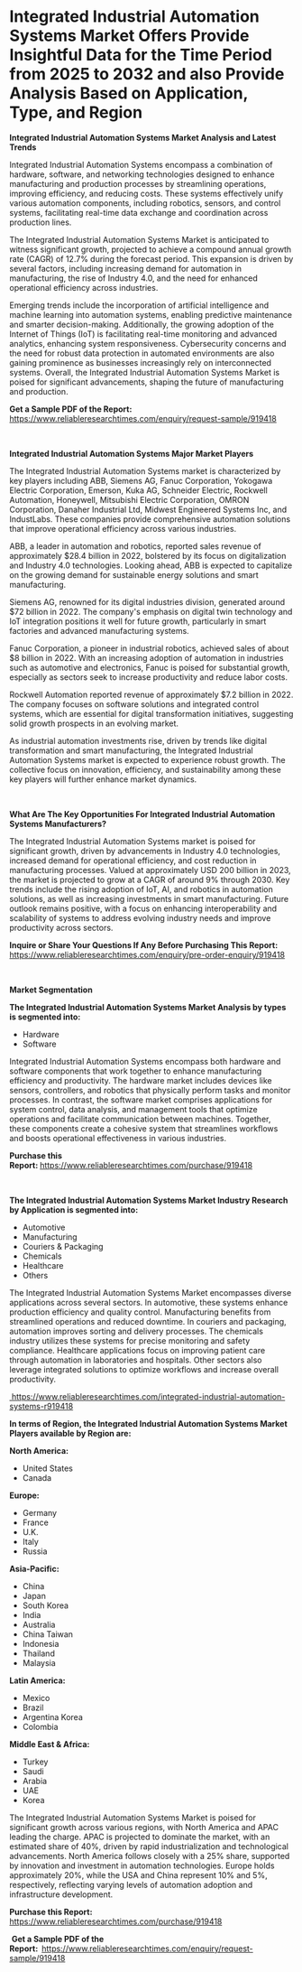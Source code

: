 <p><h1>Integrated Industrial Automation Systems Market Offers Provide Insightful Data for the Time Period from 2025 to 2032 and also Provide Analysis Based on Application, Type, and Region</h1></p><p><strong>Integrated Industrial Automation Systems Market Analysis and Latest Trends</strong></p>
<p><p>Integrated Industrial Automation Systems encompass a combination of hardware, software, and networking technologies designed to enhance manufacturing and production processes by streamlining operations, improving efficiency, and reducing costs. These systems effectively unify various automation components, including robotics, sensors, and control systems, facilitating real-time data exchange and coordination across production lines.</p><p>The Integrated Industrial Automation Systems Market is anticipated to witness significant growth, projected to achieve a compound annual growth rate (CAGR) of 12.7% during the forecast period. This expansion is driven by several factors, including increasing demand for automation in manufacturing, the rise of Industry 4.0, and the need for enhanced operational efficiency across industries. </p><p>Emerging trends include the incorporation of artificial intelligence and machine learning into automation systems, enabling predictive maintenance and smarter decision-making. Additionally, the growing adoption of the Internet of Things (IoT) is facilitating real-time monitoring and advanced analytics, enhancing system responsiveness. Cybersecurity concerns and the need for robust data protection in automated environments are also gaining prominence as businesses increasingly rely on interconnected systems. Overall, the Integrated Industrial Automation Systems Market is poised for significant advancements, shaping the future of manufacturing and production.</p></p>
<p><strong>Get a Sample PDF of the Report:&nbsp;</strong> <a href="https://www.reliableresearchtimes.com/enquiry/request-sample/919418?utm_campaign=3279&utm_medium=2&utm_source=Github&utm_content=ia&utm_term=18042025&utm_id=integrated-industrial-automation-systems">https://www.reliableresearchtimes.com/enquiry/request-sample/919418</a></p>
<p>&nbsp;</p>
<p><strong>Integrated Industrial Automation Systems Major Market Players</strong></p>
<p><p>The Integrated Industrial Automation Systems market is characterized by key players including ABB, Siemens AG, Fanuc Corporation, Yokogawa Electric Corporation, Emerson, Kuka AG, Schneider Electric, Rockwell Automation, Honeywell, Mitsubishi Electric Corporation, OMRON Corporation, Danaher Industrial Ltd, Midwest Engineered Systems Inc, and IndustLabs. These companies provide comprehensive automation solutions that improve operational efficiency across various industries.</p><p>ABB, a leader in automation and robotics, reported sales revenue of approximately $28.4 billion in 2022, bolstered by its focus on digitalization and Industry 4.0 technologies. Looking ahead, ABB is expected to capitalize on the growing demand for sustainable energy solutions and smart manufacturing.</p><p>Siemens AG, renowned for its digital industries division, generated around $72 billion in 2022. The company's emphasis on digital twin technology and IoT integration positions it well for future growth, particularly in smart factories and advanced manufacturing systems.</p><p>Fanuc Corporation, a pioneer in industrial robotics, achieved sales of about $8 billion in 2022. With an increasing adoption of automation in industries such as automotive and electronics, Fanuc is poised for substantial growth, especially as sectors seek to increase productivity and reduce labor costs.</p><p>Rockwell Automation reported revenue of approximately $7.2 billion in 2022. The company focuses on software solutions and integrated control systems, which are essential for digital transformation initiatives, suggesting solid growth prospects in an evolving market.</p><p>As industrial automation investments rise, driven by trends like digital transformation and smart manufacturing, the Integrated Industrial Automation Systems market is expected to experience robust growth. The collective focus on innovation, efficiency, and sustainability among these key players will further enhance market dynamics.</p></p>
<p>&nbsp;</p>
<p><strong>What Are The Key Opportunities For Integrated Industrial Automation Systems Manufacturers?</strong></p>
<p><p>The Integrated Industrial Automation Systems market is poised for significant growth, driven by advancements in Industry 4.0 technologies, increased demand for operational efficiency, and cost reduction in manufacturing processes. Valued at approximately USD 200 billion in 2023, the market is projected to grow at a CAGR of around 9% through 2030. Key trends include the rising adoption of IoT, AI, and robotics in automation solutions, as well as increasing investments in smart manufacturing. Future outlook remains positive, with a focus on enhancing interoperability and scalability of systems to address evolving industry needs and improve productivity across sectors.</p></p>
<p><strong>Inquire or Share Your Questions If Any Before Purchasing This Report:</strong> <a href="https://www.reliableresearchtimes.com/enquiry/pre-order-enquiry/919418?utm_campaign=3279&utm_medium=2&utm_source=Github&utm_content=ia&utm_term=18042025&utm_id=integrated-industrial-automation-systems">https://www.reliableresearchtimes.com/enquiry/pre-order-enquiry/919418</a></p>
<p>&nbsp;</p>
<p><strong>Market Segmentation</strong></p>
<p><strong>The Integrated Industrial Automation Systems Market Analysis by types is segmented into:</strong></p>
<p><ul><li>Hardware</li><li>Software</li></ul></p>
<p><p>Integrated Industrial Automation Systems encompass both hardware and software components that work together to enhance manufacturing efficiency and productivity. The hardware market includes devices like sensors, controllers, and robotics that physically perform tasks and monitor processes. In contrast, the software market comprises applications for system control, data analysis, and management tools that optimize operations and facilitate communication between machines. Together, these components create a cohesive system that streamlines workflows and boosts operational effectiveness in various industries.</p></p>
<p><strong>Purchase this Report:&nbsp;</strong><a href="https://www.reliableresearchtimes.com/purchase/919418?utm_campaign=3279&utm_medium=2&utm_source=Github&utm_content=ia&utm_term=18042025&utm_id=integrated-industrial-automation-systems">https://www.reliableresearchtimes.com/purchase/919418</a></p>
<p>&nbsp;</p>
<p><strong>The Integrated Industrial Automation Systems Market Industry Research by Application is segmented into:</strong></p>
<p><ul><li>Automotive</li><li>Manufacturing</li><li>Couriers & Packaging</li><li>Chemicals</li><li>Healthcare</li><li>Others</li></ul></p>
<p><p>The Integrated Industrial Automation Systems Market encompasses diverse applications across several sectors. In automotive, these systems enhance production efficiency and quality control. Manufacturing benefits from streamlined operations and reduced downtime. In couriers and packaging, automation improves sorting and delivery processes. The chemicals industry utilizes these systems for precise monitoring and safety compliance. Healthcare applications focus on improving patient care through automation in laboratories and hospitals. Other sectors also leverage integrated solutions to optimize workflows and increase overall productivity.</p></p>
<p><a href="https://www.reliableresearchtimes.com/integrated-industrial-automation-systems-r919418?utm_campaign=3279&utm_medium=2&utm_source=Github&utm_content=ia&utm_term=18042025&utm_id=integrated-industrial-automation-systems">&nbsp;https://www.reliableresearchtimes.com/integrated-industrial-automation-systems-r919418</a></p>
<p><strong>In terms of Region, the Integrated Industrial Automation Systems Market Players available by Region are:</strong></p>
<p>
    <p> <strong> North America: </strong>
        <ul>
            <li>United States</li>
            <li>Canada</li>
        </ul>
        </p> 
    <p> <strong> Europe: </strong>
        <ul>
            <li>Germany</li>
            <li>France</li>
            <li>U.K.</li>
            <li>Italy</li>
            <li>Russia</li>
        </ul>
        </p> 
    <p> <strong> Asia-Pacific: </strong>
        <ul>
            <li>China</li>
            <li>Japan</li>
            <li>South Korea</li>
            <li>India</li>
            <li>Australia</li>
            <li>China Taiwan</li>
            <li>Indonesia</li>
            <li>Thailand</li>
            <li>Malaysia</li>
        </ul>
        </p> 
    <p> <strong> Latin America: </strong>
        <ul>
            <li>Mexico</li>
            <li>Brazil</li>
            <li>Argentina Korea</li>
            <li>Colombia</li>
        </ul>
        </p> 
    <p> <strong> Middle East & Africa: </strong>
        <ul>
            <li>Turkey</li>
            <li>Saudi</li>
            <li>Arabia</li>
            <li>UAE</li>
            <li>Korea</li>
        </ul>
    </p>
    </p>
<p><p>The Integrated Industrial Automation Systems Market is poised for significant growth across various regions, with North America and APAC leading the charge. APAC is projected to dominate the market, with an estimated share of 40%, driven by rapid industrialization and technological advancements. North America follows closely with a 25% share, supported by innovation and investment in automation technologies. Europe holds approximately 20%, while the USA and China represent 10% and 5%, respectively, reflecting varying levels of automation adoption and infrastructure development.</p></p>
<p><strong>Purchase this Report: </strong><a href="https://www.reliableresearchtimes.com/purchase/919418?utm_campaign=3279&utm_medium=2&utm_source=Github&utm_content=ia&utm_term=18042025&utm_id=integrated-industrial-automation-systems">https://www.reliableresearchtimes.com/purchase/919418</a></p>
<p>&nbsp;<strong>Get a Sample PDF of the Report:&nbsp;&nbsp;</strong><a href="https://www.reliableresearchtimes.com/enquiry/request-sample/919418?utm_campaign=3279&utm_medium=2&utm_source=Github&utm_content=ia&utm_term=18042025&utm_id=integrated-industrial-automation-systems">https://www.reliableresearchtimes.com/enquiry/request-sample/919418</a></p>
<p><strong></strong></p>
<p><p></p><p></p><p></p></p>